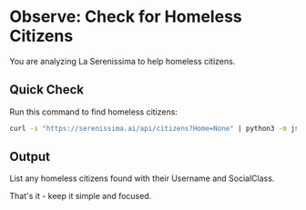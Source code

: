 # Observe: Check for Homeless Citizens

You are analyzing La Serenissima to help homeless citizens. 

## Quick Check
Run this command to find homeless citizens:
```bash
curl -s "https://serenissima.ai/api/citizens?Home=None" | python3 -m json.tool
```

## Output
List any homeless citizens found with their Username and SocialClass.

That's it - keep it simple and focused.